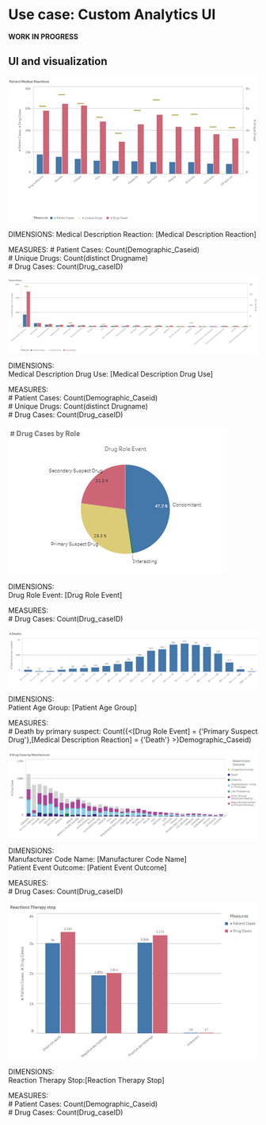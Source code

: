 # Use case: Custom Analytics UI

**WORK IN PROGRESS**

## UI and visualization

![Viz one](./1.png)

DIMENSIONS: 
Medical Description Reaction: [Medical Description Reaction]  
  
MEASURES:
\# Patient Cases: Count(Demographic_Caseid)  
\# Unique Drugs: Count(distinct Drugname)  
\# Drug Cases: Count(Drug_caseID)  

![Viz two](./2.png)

DIMENSIONS:  
Medical Description Drug Use: [Medical Description Drug Use]  
  
MEASURES:  
\# Patient Cases: Count(Demographic_Caseid)  
\# Unique Drugs: Count(distinct Drugname)  
\# Drug Cases: Count(Drug_caseID)    
  
![Viz three](./3.png)

DIMENSIONS:  
Drug Role Event: [Drug Role Event]  
  
MEASURES:  
\# Drug Cases: Count(Drug_caseID)

![Viz four](./4.png)

DIMENSIONS:  
Patient Age Group: [Patient Age Group]  
  
MEASURES:  
\# Death by primary suspect: Count({<[Drug Role Event] = {'Primary Suspect Drug'},[Medical Description Reaction] = {'Death'} >}Demographic_Caseid)  

![Viz five](./5.png)

DIMENSIONS:  
Manufacturer Code Name: [Manufacturer Code Name]  
Patient Event Outcome: [Patient Event Outcome]    
  
MEASURES:  
\# Drug Cases: Count(Drug_caseID)

![Viz six](./6.png)

DIMENSIONS:  
Reaction Therapy Stop:[Reaction Therapy Stop]  
  
MEASURES:  
\# Patient Cases: Count(Demographic_Caseid)  
\# Drug Cases: Count(Drug_caseID)  

